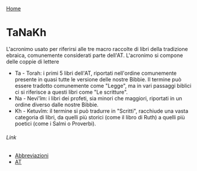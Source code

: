 [Home](/README.md)

# TaNaKh

L'acronimo usato per riferirsi alle tre macro raccolte di libri della tradizione ebraica, comunemente considerati parte dell'AT. L'acronimo si compone delle coppie di lettere
- Ta - Torah: i primi 5 libri dell'AT, riportati nell'ordine comunemente presente in quasi tutte le versione delle nostre Bibbie. Il termine può essere tradotto comunemente come "Legge", ma in vari passaggi biblici ci si riferisce a questi libri come "Le scritture".
- Na - Nevi'îm: i libri dei profeti, sia minori che maggiori, riportati in un ordine diverso dalle nostre Bibbie.
- Kh - Ketuvîm: il termine si può tradurre in "Scritti", racchiude una vasta categoria di libri, da quelli più storici (come il libro di Ruth) a quelli più poetici (come i Salmi o Proverbi).

###### Link

- [Abbreviazioni](/abbreviazioni.md)
- [AT](/abbreviazioni/at.md)